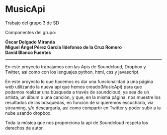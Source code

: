 # MusicApi
Trabajo del grupo 3 de SD

Componentes del grupo:

**Óscar Delgado Miranda**    
**Miguel Ángel Pérez García**
**Ildefonso de la Cruz Romero**  
**David Blanco Fuentes**  
  
---

En este proyecto trabajamos con las Apis de Soundcloud, Dropbox y Twitter, así como con los lenguajes python, html, css y javascript.

En este proyecto lo que hacemos es dar una funcionalidad a una página web utilizando la nueva api que hemos creado(MusicApi) para que podamos realizar una búsqueda a través de soundcloud, ya sea de un artista, un álbum o una canción, y que, en la misma página, nos muestre los resultados de las búsquedas, en función de si queremos escucharla, vía streaming, y/o descargarla, así como compartir en Twitter y poder subir a la nube usando dropbox.

Toda la música que nos proporciona la api de Soundcloud respeta los derechos de autor.
